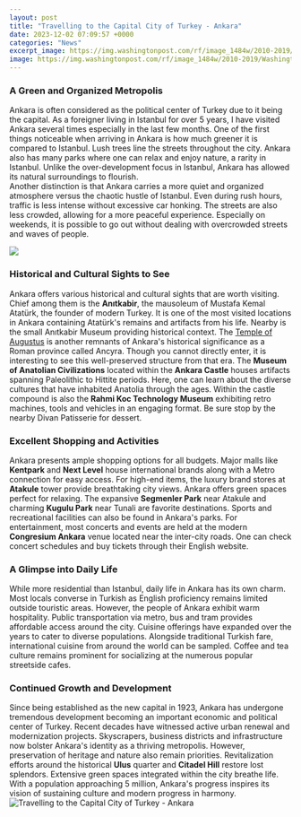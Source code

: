 ```yaml
---
layout: post
title: "Travelling to the Capital City of Turkey - Ankara"
date: 2023-12-02 07:09:57 +0000
categories: "News"
excerpt_image: https://img.washingtonpost.com/rf/image_1484w/2010-2019/WashingtonPost/2014/01/07/Others/Images/2014-01-07/D6641B1389127741.jpg
image: https://img.washingtonpost.com/rf/image_1484w/2010-2019/WashingtonPost/2014/01/07/Others/Images/2014-01-07/D6641B1389127741.jpg
---
```


### A Green and Organized Metropolis
Ankara is often considered as the political center of Turkey due to it being the capital. As a foreigner living in Istanbul for over 5 years, I have visited Ankara several times especially in the last few months. One of the first things noticeable when arriving in Ankara is how much greener it is compared to Istanbul. Lush trees line the streets throughout the city. Ankara also has many parks where one can relax and enjoy nature, a rarity in Istanbul. Unlike the over-development focus in Istanbul, Ankara has allowed its natural surroundings to flourish.  
Another distinction is that Ankara carries a more quiet and organized atmosphere versus the chaotic hustle of Istanbul. Even during rush hours, traffic is less intense without excessive car honking. The streets are also less crowded, allowing for a more peaceful experience. Especially on weekends, it is possible to go out without dealing with overcrowded streets and waves of people.

![](https://i2.wp.com/motleyturkey.com/wp-content/uploads/2019/01/Ankara-in-sunset-Skyline-view-with-major-symbol-buildings-in-the-Capital-city-of-Turkey.jpg?resize=1000%2C667&amp;ssl=1)
### Historical and Cultural Sights to See
Ankara offers various historical and cultural sights that are worth visiting. Chief among them is the **Anıtkabir**, the mausoleum of Mustafa Kemal Atatürk, the founder of modern Turkey. It is one of the most visited locations in Ankara containing Atatürk's remains and artifacts from his life. Nearby is the small Anıtkabir Museum providing historical context.
The [Temple of Augustus](https://thetopnews.github.io/Exploring-Potential-Minecraft-Acronyms-with-My-Son/) is another remnants of Ankara's historical significance as a Roman province called Ancyra. Though you cannot directly enter, it is interesting to see this well-preserved structure from that era. 
The **Museum of Anatolian Civilizations** located within the **Ankara Castle** houses artifacts spanning Paleolithic to Hittite periods. Here, one can learn about the diverse cultures that have inhabited Anatolia through the ages. Within the castle compound is also the **Rahmi Koc Technology Museum** exhibiting retro machines, tools and vehicles in an engaging format. Be sure stop by the nearby Divan Patisserie for dessert.
### Excellent Shopping and Activities
Ankara presents ample shopping options for all budgets. Major malls like **Kentpark** and **Next Level** house international brands along with a Metro connection for easy access. For high-end items, the luxury brand stores at **Atakule** tower provide breathtaking city views. 
Ankara offers green spaces perfect for relaxing. The expansive **Segmenler Park** near Atakule and charming **Kugulu Park** near Tunali are favorite destinations. Sports and recreational facilities can also be found in Ankara's parks.
For entertainment, most concerts and events are held at the modern **Congresium Ankara** venue located near the inter-city roads. One can check concert schedules and buy tickets through their English website.
### A Glimpse into Daily Life  
While more residential than Istanbul, daily life in Ankara has its own charm. Most locals converse in Turkish as English proficiency remains limited outside touristic areas. However, the people of Ankara exhibit warm hospitality. Public transportation via metro, bus and tram provides affordable access around the city. 
Cuisine offerings have expanded over the years to cater to diverse populations. Alongside traditional Turkish fare, international cuisine from around the world can be sampled. Coffee and tea culture remains prominent for socializing at the numerous popular streetside cafes.
### Continued Growth and Development
Since being established as the new capital in 1923, Ankara has undergone tremendous development becoming an important economic and political center of Turkey. Recent decades have witnessed active urban renewal and modernization projects. Skyscrapers, business districts and infrastructure now bolster Ankara's identity as a thriving metropolis.
However, preservation of heritage and nature also remain priorities. Revitalization efforts around the historical **Ulus** quarter and **Citadel Hill** restore lost splendors. Extensive green spaces integrated within the city breathe life. With a population approaching 5 million, Ankara's progress inspires its vision of sustaining culture and modern progress in harmony.
![Travelling to the Capital City of Turkey - Ankara](https://img.washingtonpost.com/rf/image_1484w/2010-2019/WashingtonPost/2014/01/07/Others/Images/2014-01-07/D6641B1389127741.jpg)